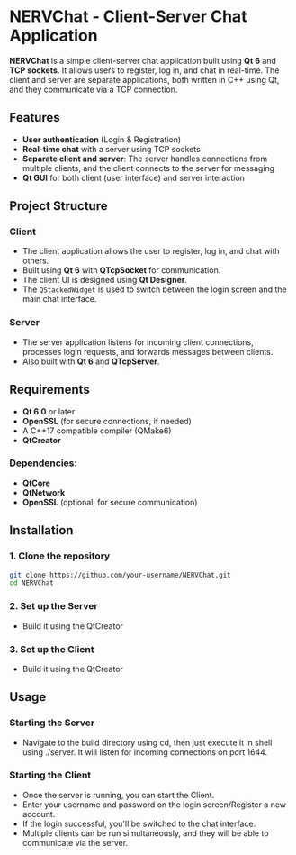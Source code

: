 # NERVChat - Client-Server Chat Application

**NERVChat** is a simple client-server chat application built using **Qt 6** and **TCP sockets**. It allows users to register, log in, and chat in real-time. The client and server are separate applications, both written in C++ using Qt, and they communicate via a TCP connection.

## Features
- **User authentication** (Login & Registration)
- **Real-time chat** with a server using TCP sockets
- **Separate client and server**: The server handles connections from multiple clients, and the client connects to the server for messaging
- **Qt GUI** for both client (user interface) and server interaction

## Project Structure

### Client
- The client application allows the user to register, log in, and chat with others.
- Built using **Qt 6** with **QTcpSocket** for communication.
- The client UI is designed using **Qt Designer**.
- The `QStackedWidget` is used to switch between the login screen and the main chat interface.

### Server
- The server application listens for incoming client connections, processes login requests, and forwards messages between clients.
- Also built with **Qt 6** and **QTcpServer**.

## Requirements

- **Qt 6.0** or later
- **OpenSSL** (for secure connections, if needed)
- A C++17 compatible compiler (QMake6)
- **QtCreator**

### Dependencies:
- **QtCore**
- **QtNetwork**
- **OpenSSL** (optional, for secure communication)

## Installation

### 1. Clone the repository

```bash
git clone https://github.com/your-username/NERVChat.git
cd NERVChat
```
### 2. Set up the Server
- Build it using the QtCreator
  
### 3. Set up the Client
- Build it using the QtCreator

## Usage

### Starting the Server
- Navigate to the build directory using cd, then just execute it in shell using ./server. It will listen for incoming connections on port 1644.

### Starting the Client
- Once the server is running, you can start the Client.
- Enter your username and password on the login screen/Register a new account.
- If the login successful, you'll be switched to the chat interface.
- Multiple clients can be run simultaneously, and they will be able to communicate via the server.
